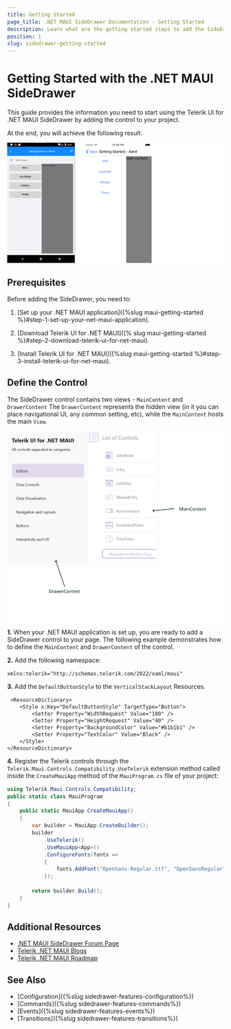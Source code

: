 ```yaml
---
title: Getting Started
page_title: .NET MAUI SideDrawer Documentation - Getting Started
description: Learn what are the getting started steps to add the SideDrawer to your application.
position: 1
slug: sidedrawer-getting-started
---
```


# Getting Started with the .NET MAUI SideDrawer

This guide provides the information you need to start using the Telerik UI for .NET MAUI SideDrawer by adding the control to your project.

At the end, you will achieve the following result.

![.NET MAUI SideDrawer Getting Started](images/sidedrawer-gettingstarted.png)

## Prerequisites

Before adding the SideDrawer, you need to:

1. [Set up your .NET MAUI application]({%slug maui-getting-started %}#step-1-set-up-your-net-maui-application).

1. [Download Telerik UI for .NET MAUI]({% slug maui-getting-started %}#step-2-download-telerik-ui-for-net-maui).

1. [Install Telerik UI for .NET MAUI]({%slug maui-getting-started %}#step-3-install-telerik-ui-for-net-maui).

## Define the Control

The SideDrawer control contains two views - `MainContent` and `DrawerContent` The `DrawerContent` represents the hidden view (in it you can place navigational UI, any common setting, etc), while the `MainContent` hosts the main `View`.

![Visual Structure](images/sidedrawer_visualstructure.png)

**1.** When your .NET MAUI application is set up, you are ready to add a SideDrawer control to your page. The following example demonstrates how to define the `MainContent` and `DrawerContent` of the control.

<snippet id='sidedrawer-gettingstarted-xaml'/>

**2.** Add the following namespace:

```XAML
xmlns:telerik="http://schemas.telerik.com/2022/xaml/maui" 
```

**3.** Add the `DefaultButtonStyle` to the `VerticalStackLayout` Resources.

```XAML
 <ResourceDictionary>
    <Style x:Key="DefaultButtonStyle" TargetType="Button">
        <Setter Property="WidthRequest" Value="180" />
        <Setter Property="HeightRequest" Value="40" />
        <Setter Property="BackgroundColor" Value="#b1b1b1" />
        <Setter Property="TextColor" Value="Black" />
    </Style>
</ResourceDictionary>
```

**4.** Register the Telerik controls through the `Telerik.Maui.Controls.Compatibility.UseTelerik` extension method called inside the `CreateMauiApp` method of the `MauiProgram.cs` file of your project:

```C#
using Telerik.Maui.Controls.Compatibility;
public static class MauiProgram
{
	public static MauiApp CreateMauiApp()
	{
		var builder = MauiApp.CreateBuilder();
		builder
			.UseTelerik()
			.UseMauiApp<App>()
			.ConfigureFonts(fonts =>
			{
				fonts.AddFont("OpenSans-Regular.ttf", "OpenSansRegular");
			});

		return builder.Build();
	}
}           
```           
 
## Additional Resources

- [.NET MAUI SideDrawer Forum Page](https://www.telerik.com/forums/maui?tagId=1938)
- [Telerik .NET MAUI Blogs](https://www.telerik.com/blogs/mobile-net-maui)
- [Telerik .NET MAUI Roadmap](https://www.telerik.com/support/whats-new/maui-ui/roadmap)

## See Also

- [Configuration]({%slug sidedrawer-features-configuration%})
- [Commands]({%slug sidedrawer-features-commands%})
- [Events]({%slug sidedrawer-features-events%})
- [Transitions]({%slug sidedrawer-features-transitions%})
